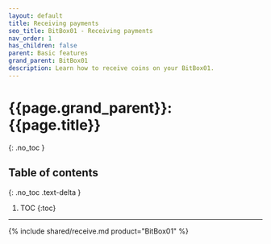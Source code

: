 ```yaml
---
layout: default
title: Receiving payments
seo_title: BitBox01 - Receiving payments
nav_order: 1
has_children: false
parent: Basic features
grand_parent: BitBox01
description: Learn how to receive coins on your BitBox01.
---
```


# {{page.grand_parent}}: {{page.title}}
{: .no_toc }

## Table of contents
{: .no_toc .text-delta }

1. TOC
{:toc}

---
{% include shared/receive.md product="BitBox01" %}
